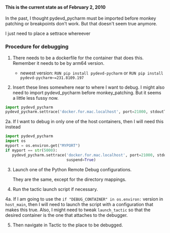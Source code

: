 

#### This is the current state as of February 2, 2010

In the past, I thought pydevd_pycharm must be imported before monkey patching or breakpoints
don't work. But that doesn't seem true anymore.

I just need to place a settrace whereever

### Procedure for debugging

1. There needs to be a dockerfile for the container that does this. Remember it needs to be by arm64 version.

    * newest version: ```RUN pip install pydevd-pycharm``` or ```RUN pip install pydevd-pycharm~=231.8109.197```

3. Insert these lines somewhere near to where I want to debug. I might also need to import pydevd_pycharm before 
   monkey_patching. But it seems a little less fussy now.
   
```python
import pydevd_pycharm
pydevd_pycharm.settrace('docker.for.mac.localhost', port=21000, stdoutToServer=True, stderrToServer=True, suspend=True)
```
   
2a. If I want to debug in only one of the host containers, then I will need this instead

```python
import pydevd_pycharm
import os
myport = os.environ.get("MYPORT")
if myport == str(5000):
   pydevd_pycharm.settrace('docker.for.mac.localhost', port=21000, stdoutToServer=True, stderrToServer=True,
                           suspend=True)
```

3. Launch one of the Python Remote Debug configurations.

    They are the same, except for the directory mappings.

4. Run the tactic launch script if necessary.

4a. If I am going to use the `if "DEBUG_CONTAINER" in os.environ:` version in `host_main`, then I will need
to launch the script with a configuration that makes this true. Also, I might need to tweak `launch_tactic` 
so that the desired container is the one that attaches to the debugger. 

5. Then navigate in Tactic to the place to be debugged.

